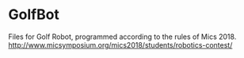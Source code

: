 # GolfBot

Files for Golf Robot, programmed according to the rules of Mics 2018. http://www.micsymposium.org/mics2018/students/robotics-contest/
